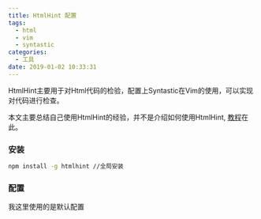 ```yaml
---
title: HtmlHint 配置
tags:
  - html
  - vim
  - syntastic
categories:
  - 工具
date: 2019-01-02 10:33:31
---
```


HtmlHint主要用于对Html代码的检验，配置上Syntastic在Vim的使用，可以实现对代码进行检查。  

本文主要总结自己使用HtmlHint的经验，并不是介绍如何使用HtmlHint, [教程](https://github.com/htmlhint/HTMLHint)在此。

<!-- more -->

### 安装
```bash
npm install -g htmlhint //全局安装
```

### 配置
我这里使用的是默认配置
